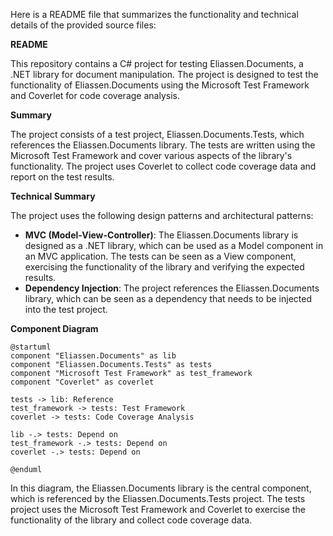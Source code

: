 Here is a README file that summarizes the functionality and technical details of the provided source files:

**README**

This repository contains a C# project for testing Eliassen.Documents, a .NET library for document manipulation. The project is designed to test the functionality of Eliassen.Documents using the Microsoft Test Framework and Coverlet for code coverage analysis.

**Summary**

The project consists of a test project, Eliassen.Documents.Tests, which references the Eliassen.Documents library. The tests are written using the Microsoft Test Framework and cover various aspects of the library's functionality. The project uses Coverlet to collect code coverage data and report on the test results.

**Technical Summary**

The project uses the following design patterns and architectural patterns:

* **MVC (Model-View-Controller)**: The Eliassen.Documents library is designed as a .NET library, which can be used as a Model component in an MVC application. The tests can be seen as a View component, exercising the functionality of the library and verifying the expected results.
* **Dependency Injection**: The project references the Eliassen.Documents library, which can be seen as a dependency that needs to be injected into the test project.

**Component Diagram**

```plantuml
@startuml
component "Eliassen.Documents" as lib
component "Eliassen.Documents.Tests" as tests
component "Microsoft Test Framework" as test_framework
component "Coverlet" as coverlet

tests -> lib: Reference
test_framework -> tests: Test Framework
coverlet -> tests: Code Coverage Analysis

lib -.> tests: Depend on
test_framework -.> tests: Depend on
coverlet -.> tests: Depend on

@enduml
```

In this diagram, the Eliassen.Documents library is the central component, which is referenced by the Eliassen.Documents.Tests project. The tests project uses the Microsoft Test Framework and Coverlet to exercise the functionality of the library and collect code coverage data.